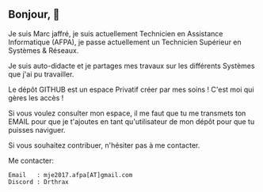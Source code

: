 ## Bonjour, 👋

Je suis Marc jaffré, je suis actuellement Technicien en Assistance Informatique (AFPA), je passe actuellement un Technicien Supérieur en Systèmes & Réseaux.

Je suis auto-didacte et je partages mes travaux sur les différents Systèmes que j'ai pu travailler.

Le dépôt GITHUB est un espace Privatif créer par mes soins ! C'est moi qui gères les accès !

Si vous voulez consulter mon espace, il me faut que tu me transmets ton EMAIL pour que je t'ajoutes en tant qu'utilisateur de mon dépôt pour que tu puisses naviguer.

Si vous souhaitez contribuer, n'hésiter pas à me contacter.

Me contacter:
```
Email   : mje2017.afpa[AT]gmail.com
Discord : Drthrax
```


<!--

**Here are some ideas to get you started:**

🙋‍♀️ A short introduction - what is your organization all about?
🌈 Contribution guidelines - how can the community get involved?
👩‍💻 Useful resources - where can the community find your docs? Is there anything else the community should know?
🍿 Fun facts - what does your team eat for breakfast?
🧙 Remember, you can do mighty things with the power of [Markdown](https://docs.github.com/github/writing-on-github/getting-started-with-writing-and-formatting-on-github/basic-writing-and-formatting-syntax)
-->
